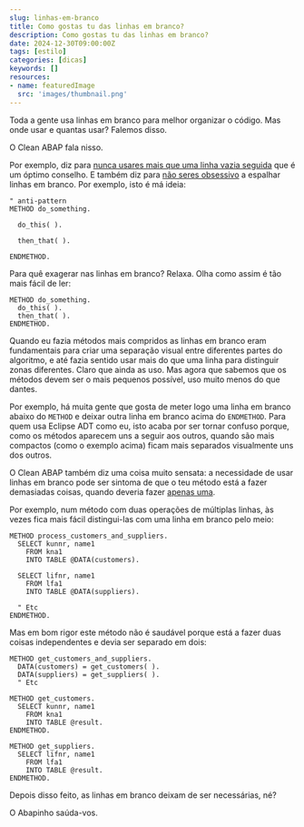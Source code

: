 ```yaml
---
slug: linhas-em-branco
title: Como gostas tu das linhas em branco?
description: Como gostas tu das linhas em branco?
date: 2024-12-30T09:00:00Z
tags: [estilo]
categories: [dicas]
keywords: []
resources:
- name: featuredImage
  src: 'images/thumbnail.png'
---
```


Toda a gente usa linhas em branco para melhor organizar o código. Mas onde usar e quantas usar? Falemos disso.

<!--more-->

O Clean ABAP fala nisso.

Por exemplo, diz para [nunca usares mais que uma linha vazia seguida][1] que é um óptimo conselho. E também diz para [não seres obsessivo][2] a espalhar linhas em branco. Por exemplo, isto é má ideia:

```abap
" anti-pattern
METHOD do_something.

  do_this( ).

  then_that( ).

ENDMETHOD.
```

Para quê exagerar nas linhas em branco? Relaxa. Olha como assim é tão mais fácil de ler:

```abap
METHOD do_something.
  do_this( ).
  then_that( ).
ENDMETHOD.
```

Quando eu fazia métodos mais compridos as linhas em branco eram fundamentais para criar uma separação visual entre diferentes partes do algoritmo, e até fazia sentido usar mais do que uma linha para distinguir zonas diferentes. Claro que ainda as uso. Mas agora que sabemos que os métodos devem ser o mais pequenos possível, uso muito menos do que dantes.

Por exemplo, há muita gente que gosta de meter logo uma linha em branco abaixo do `METHOD` e deixar outra linha em branco acima do `ENDMETHOD`. Para quem usa Eclipse ADT como eu, isto acaba por ser tornar confuso porque, como os métodos aparecem uns a seguir aos outros, quando são mais compactos (como o exemplo acima) ficam mais separados visualmente uns dos outros.

O Clean ABAP também diz uma coisa muito sensata: a necessidade de usar linhas em branco pode ser sintoma de que o teu método está a fazer demasiadas coisas, quando deveria fazer [apenas uma][3].

Por exemplo, num método com duas operações de múltiplas linhas, às vezes fica mais fácil distingui-las com uma linha em branco pelo meio:

```abap
METHOD process_customers_and_suppliers.
  SELECT kunnr, name1
    FROM kna1
    INTO TABLE @DATA(customers).

  SELECT lifnr, name1
    FROM lfa1
    INTO TABLE @DATA(suppliers).

  " Etc
ENDMETHOD.
```

Mas em bom rigor este método não é saudável porque está a fazer duas coisas independentes e devia ser separado em dois:

```abap
METHOD get_customers_and_suppliers.
  DATA(customers) = get_customers( ).
  DATA(suppliers) = get_suppliers( ).
  " Etc

METHOD get_customers.
  SELECT kunnr, name1
    FROM kna1
    INTO TABLE @result.
ENDMETHOD.

METHOD get_suppliers.
  SELECT lifnr, name1
    FROM lfa1
    INTO TABLE @result.
ENDMETHOD.
```

Depois disso feito, as linhas em branco deixam de ser necessárias, né?

O Abapinho saúda-vos.

[1]: <https://github.com/SAP/styleguides/blob/main/clean-abap/CleanABAP.md#add-a-single-blank-line-to-separate-things-but-not-more>
[2]: <https://github.com/SAP/styleguides/blob/main/clean-abap/CleanABAP.md#dont-obsess-with-separating-blank-lines>
[3]: <https://github.com/SAP/styleguides/blob/main/clean-abap/CleanABAP.md#do-one-thing-do-it-well-do-it-only>
